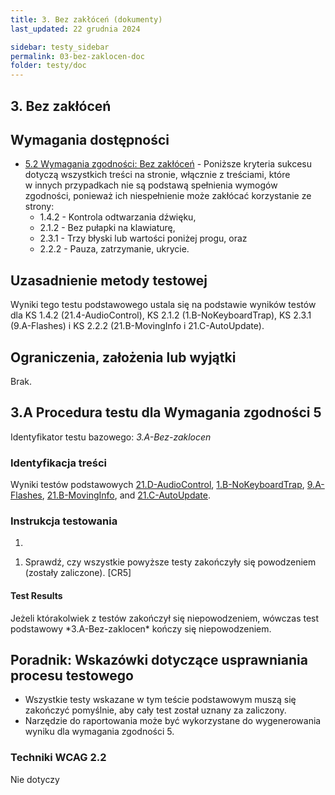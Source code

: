 ```yaml
---
title: 3. Bez zakłóceń (dokumenty)
last_updated: 22 grudnia 2024

sidebar: testy_sidebar
permalink: 03-bez-zaklocen-doc
folder: testy/doc
---
```


## 3. Bez zakłóceń

## Wymagania dostępności

-   [5.2 Wymagania zgodności: Bez zakłóceń](https://wcag.irdpl.pl/guidelines/22/#cc5) - Poniższe kryteria sukcesu dotyczą wszystkich treści na stronie, włącznie z treściami, które w&nbsp;innych przypadkach nie są podstawą spełnienia wymogów zgodności, ponieważ ich niespełnienie może zakłócać korzystanie ze strony:
    -   1.4.2 - Kontrola odtwarzania dźwięku,
    -   2.1.2 - Bez pułapki na klawiaturę,
    -   2.3.1 - Trzy błyski lub wartości poniżej progu, oraz
    -   2.2.2 - Pauza, zatrzymanie, ukrycie.

## Uzasadnienie metody testowej
Wyniki tego testu podstawowego ustala się na podstawie wyników testów dla KS 1.4.2 (21.4-AudioControl), KS 2.1.2 (1.B-NoKeyboardTrap), KS 2.3.1 (9.A-Flashes) i KS 2.2.2 (21.B-MovingInfo i 21.C-AutoUpdate).

## Ograniczenia, założenia lub wyjątki

Brak.

## 3.A Procedura testu dla Wymagania zgodności 5

Identyfikator testu bazowego: *3.A-Bez-zaklocen*

### Identyfikacja treści

<p id="d3aIC">Wyniki testów podstawowych <a href="{{site.baseurl}}/document-baselines/21TimedEventsDocs/#21d-test-procedure-for-audio-control">21.D-AudioControl</a>, <a href="{{site.baseurl}}/document-baselines/01KeyboardDocs/#1b-test-procedure-for-no-keyboard-trap">1.B-NoKeyboardTrap</a>, <a href="{{site.baseurl}}/document-baselines/09FlashingDocs/#9a-test-procedure-for-three-flashes-or-below-threshold">9.A-Flashes</a>, <a href="{{site.baseurl}}/document-baselines/21TimedEventsDocs/#21b-test-procedure-for-moving-information">21.B-MovingInfo</a>, and <a href="{{site.baseurl}}/document-baselines/21TimedEventsDocs/#21c-test-procedure-for-auto-updating-information">21.C-AutoUpdate</a>.</p>

### Instrukcja testowania
1.  

<ol id="d3aTI">
    <li id="d3aTI-1">Sprawdź, czy wszystkie powyższe testy zakończyły się powodzeniem (zostały zaliczone). [CR5]</li>
</ol>

#### Test Results

<p id="d3aTR">Jeżeli którakolwiek z testów zakończył się niepowodzeniem, wówczas test podstawowy *3.A-Bez-zaklocen* kończy się niepowodzeniem.</p>

##  Poradnik: Wskazówki dotyczące usprawniania procesu testowego
-   Wszystkie testy wskazane w tym teście podstawowym muszą się zakończyć pomyślnie, aby cały test został uznany za zaliczony.
-   Narzędzie do raportowania może być wykorzystane do wygenerowania wyniku dla wymagania zgodności 5.

### Techniki WCAG 2.2
Nie dotyczy